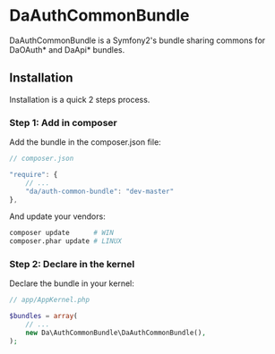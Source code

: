 DaAuthCommonBundle
==================

DaAuthCommonBundle is a Symfony2's bundle sharing commons for DaOAuth* and DaApi* bundles.

Installation
------------

Installation is a quick 2 steps process.

### Step 1: Add in composer

Add the bundle in the composer.json file:

``` js
// composer.json

"require": {
    // ...
    "da/auth-common-bundle": "dev-master"
},
```

And update your vendors:

``` bash
composer update      # WIN
composer.phar update # LINUX
```

### Step 2: Declare in the kernel

Declare the bundle in your kernel:

``` php
// app/AppKernel.php

$bundles = array(
    // ...
    new Da\AuthCommonBundle\DaAuthCommonBundle(),
);
```